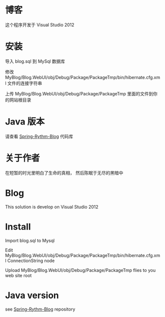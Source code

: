 ﻿博客
====

这个程序开发于 Visual Studio 2012


安装
====

导入 blog.sql 到 MySql 数据库

修改 MyBlog/Blog.WebUI/obj/Debug/Package/PackageTmp/bin/hibernate.cfg.xml 文件的连接字符串

上传 MyBlog/Blog.WebUI/obj/Debug/Package/PackageTmp 里面的文件到你的网站根目录

Java 版本
====
请查看 <a href="https://github.com/ss22219/Spring-Rythm-Blog">Spring-Rythm-Blog</a> 代码库


关于作者
====
在短暂的时光里明白了生命的真相， 然后陈眠于无尽的黑暗中


Blog
====

This solution is develop on Visual Studio 2012


Install
====

Import blog.sql to Mysql

Edit MyBlog/Blog.WebUI/obj/Debug/Package/PackageTmp/bin/hibernate.cfg.xml ConnectionString node

Upload MyBlog/Blog.WebUI/obj/Debug/Package/PackageTmp flies to you web site root


Java version
====
see <a href="https://github.com/ss22219/Spring-Rythm-Blog">Spring-Rythm-Blog</a> repository

